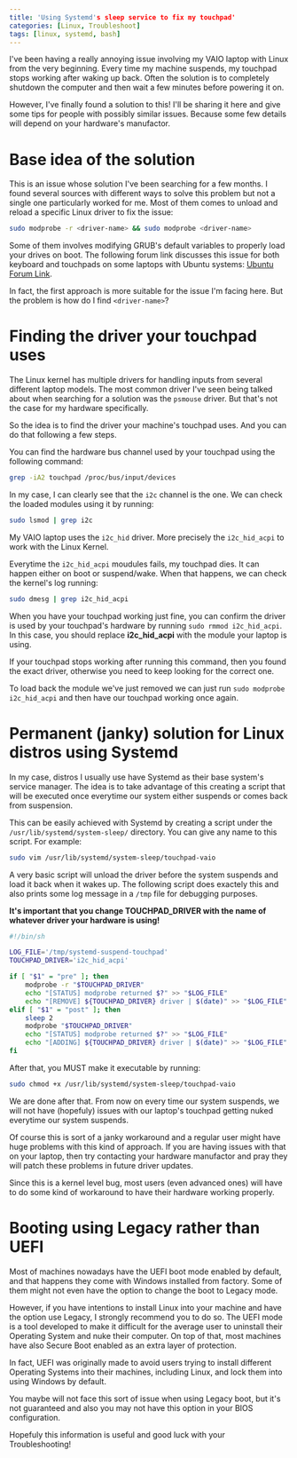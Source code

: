 ```yaml
---
title: 'Using Systemd's sleep service to fix my touchpad'
categories: [Linux, Troubleshoot]
tags: [linux, systemd, bash]
---
```


I've been having a really annoying issue involving my VAIO laptop with Linux
from the very beginning. Every time my machine suspends, my touchpad stops working
after waking up back. Often the solution is to completely shutdown the computer
and then wait a few minutes before powering it on.

However, I've finally found a solution to this! I'll be sharing it here and give
some tips for people with possibly similar issues. Because some few details will
depend on your hardware's manufactor.

# Base idea of the solution

This is an issue whose solution I've been searching for a few months. I found
several sources with different ways to solve this problem but not a single one
particularly worked for me. Most of them comes to unload and reload a specific
Linux driver to fix the issue:

```sh
sudo modprobe -r <driver-name> && sudo modprobe <driver-name>
```

Some of them involves modifying GRUB's default variables to properly load your
drives on boot. The following forum link discusses this issue for both keyboard
and touchpads on some laptops with Ubuntu systems:
[Ubuntu Forum Link](https://askubuntu.com/questions/916465/ubuntu-17-04-keyboard-not-responding-after-suspend/940323#940323).

In fact, the first approach is more suitable for the issue I'm facing here. But
the problem is how do I find `<driver-name>`?

# Finding the driver your touchpad uses

The Linux kernel has multiple drivers for handling inputs from several different
laptop models. The most common driver I've seen being talked about when searching
for a solution was the `psmouse` driver. But that's not the case for my hardware
specifically.

So the idea is to find the driver your machine's touchpad uses. And you can do that
following a few steps.

You can find the hardware bus channel used by your touchpad using the following command:

```sh
grep -iA2 touchpad /proc/bus/input/devices
```

In my case, I can clearly see that the `i2c` channel is the one. We can check the loaded
modules using it by running:

```sh
sudo lsmod | grep i2c
```

My VAIO laptop uses the `i2c_hid` driver. More precisely the `i2c_hid_acpi` to work
with the Linux Kernel.

Everytime the `i2c_hid_acpi` moudules fails, my touchpad dies. It can happen either
on boot or suspend/wake. When that happens, we can check the kernel's log running:

```sh
sudo dmesg | grep i2c_hid_acpi
```

When you have your touchpad working just fine, you can confirm the driver is used
by your touchpad's hardware by running `sudo rmmod i2c_hid_acpi`. In this case, you
should replace **i2c_hid_acpi** with the module your laptop is using.

If your touchpad stops working after running this command, then you found the exact
driver, otherwise you need to keep looking for the correct one.

To load back the module we've just removed we can just run `sudo modprobe i2c_hid_acpi`
and then have our touchpad working once again.

# Permanent (janky) solution for Linux distros using Systemd

In my case, distros I usually use have Systemd as their base system's service
manager. The idea is to take advantage of this creating a script that will be
executed once everytime our system either suspends or comes back from suspension.

This can be easily achieved with Systemd by creating a script under the
`/usr/lib/systemd/system-sleep/` directory. You can give any name to this script.
For example:

```sh
sudo vim /usr/lib/systemd/system-sleep/touchpad-vaio
```

A very basic script will unload the driver before the system suspends and load it
back when it wakes up. The following script does exactely this and also prints some
log message in a `/tmp` file for debugging purposes.

**It's important that you change TOUCHPAD_DRIVER with the name of whatever driver your hardware is using!**

```sh
#!/bin/sh

LOG_FILE='/tmp/systemd-suspend-touchpad'
TOUCHPAD_DRIVER='i2c_hid_acpi'

if [ "$1" = "pre" ]; then
    modprobe -r "$TOUCHPAD_DRIVER"
    echo "[STATUS] modprobe returned $?" >> "$LOG_FILE"
    echo "[REMOVE] ${TOUCHPAD_DRIVER} driver | $(date)" >> "$LOG_FILE"
elif [ "$1" = "post" ]; then
    sleep 2
    modprobe "$TOUCHPAD_DRIVER"
    echo "[STATUS] modprobe returned $?" >> "$LOG_FILE"
    echo "[ADDING] ${TOUCHPAD_DRIVER} driver | $(date)" >> "$LOG_FILE"
fi
```

After that, you MUST make it executable by running:

```sh
sudo chmod +x /usr/lib/systemd/system-sleep/touchpad-vaio
```

We are done after that. From now on every time our system suspends, we will not
have (hopefuly) issues with our laptop's touchpad getting nuked everytime
our system suspends.

Of course this is sort of a janky workaround and a regular user might have
huge problems with this kind of approach. If you are having issues with that
on your laptop, then try contacting your hardware manufactor and pray they
will patch these problems in future driver updates.

Since this is a kernel level bug, most users (even advanced ones) will
have to do some kind of workaround to have their hardware working properly.

# Booting using Legacy rather than UEFI

Most of machines nowadays have the UEFI boot mode enabled by default, and that
happens they come with Windows installed from factory. Some of them might not
even have the option to change the boot to Legacy mode.

However, if you have intentions to install Linux into your machine and have
the option use Legacy, I strongly recommend you to do so. The UEFI mode is
a tool developed to make it difficult for the average user to uninstall their
Operating System and nuke their computer. On top of that, most machines have
also Secure Boot enabled as an extra layer of protection.

In fact, UEFI was originally made to avoid users trying to install different
Operating Systems into their machines, including Linux, and lock them into
using Windows by default.

You maybe will not face this sort of issue when using Legacy boot, but it's
not guaranteed and also you may not have this option in your BIOS configuration.

Hopefuly this information is useful and good luck with your Troubleshooting!
